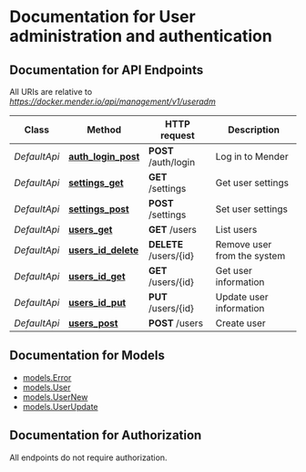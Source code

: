 # Documentation for User administration and authentication

<a name="documentation-for-api-endpoints"></a>
## Documentation for API Endpoints

All URIs are relative to *https://docker.mender.io/api/management/v1/useradm*

Class | Method | HTTP request | Description
------------ | ------------- | ------------- | -------------
*DefaultApi* | [**auth_login_post**](api/DefaultApi.md#auth_login_post) | **POST** /auth/login | Log in to Mender
*DefaultApi* | [**settings_get**](api/DefaultApi.md#settings_get) | **GET** /settings | Get user settings
*DefaultApi* | [**settings_post**](api/DefaultApi.md#settings_post) | **POST** /settings | Set user settings
*DefaultApi* | [**users_get**](api/DefaultApi.md#users_get) | **GET** /users | List users
*DefaultApi* | [**users_id_delete**](api/DefaultApi.md#users_id_delete) | **DELETE** /users/{id} | Remove user from the system
*DefaultApi* | [**users_id_get**](api/DefaultApi.md#users_id_get) | **GET** /users/{id} | Get user information
*DefaultApi* | [**users_id_put**](api/DefaultApi.md#users_id_put) | **PUT** /users/{id} | Update user information
*DefaultApi* | [**users_post**](api/DefaultApi.md#users_post) | **POST** /users | Create user


<a name="documentation-for-models"></a>
## Documentation for Models

 - [models.Error](models/Error.md)
 - [models.User](models/User.md)
 - [models.UserNew](models/UserNew.md)
 - [models.UserUpdate](models/UserUpdate.md)


<a name="documentation-for-authorization"></a>
## Documentation for Authorization

All endpoints do not require authorization.
